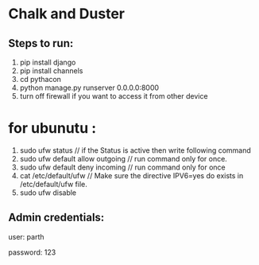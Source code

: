 # Chalk and Duster

## Steps to run:

1) pip install django
2) pip install channels
3) cd pythacon
4) python manage.py runserver 0.0.0.0:8000
5) turn off firewall if you want to access it from other device

# for ubunutu :

1) sudo ufw status // if the Status is active then write following command
2) sudo ufw default allow outgoing // run command only for once.
3) sudo ufw default deny incoming // run command only for once
4) cat /etc/default/ufw // Make sure the directive IPV6=yes do exists in /etc/default/ufw file. 
5) sudo ufw disable


## Admin credentials:

user: parth

password: 123
